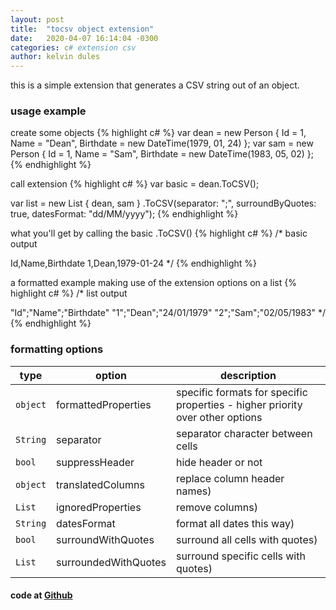 ```yaml
---
layout: post
title:  "tocsv object extension"
date:   2020-04-07 16:14:04 -0300
categories: c# extension csv
author: kelvin dules
---
```


this is a simple extension that generates a CSV string out of an object.

### usage example

create some objects
{% highlight c# %}
var dean = new Person 
{ 
    Id = 1, 
    Name = "Dean", 
    Birthdate = new DateTime(1979, 01, 24) 
};
var sam = new Person 
{ 
    Id = 1, 
    Name = "Sam", 
    Birthdate = new DateTime(1983, 05, 02) 
};
{% endhighlight %}

call extension
{% highlight c# %}
var basic = dean.ToCSV();

var list = new List<Person> { dean, sam }
  .ToCSV(separator: ";", surroundByQuotes: true, datesFormat: "dd/MM/yyyy");
{% endhighlight %}

what you'll get by calling the basic .ToCSV()
{% highlight c# %}
/*
  basic output

  Id,Name,Birthdate
  1,Dean,1979-01-24
*/
{% endhighlight %}

a formatted example making use of the extension options on a list
{% highlight c# %}
/*
  list output
  
  "Id";"Name";"Birthdate"
  "1";"Dean";"24/01/1979"
  "2";"Sam";"02/05/1983"
*/
{% endhighlight %}

### formatting options
type      | option               | description                                                                 
--------- | -------------------- | -----------------------------------------------------------------------------
`object`  | formattedProperties  | specific formats for specific properties - higher priority over other options
`String`  | separator            | separator character between cells
`bool`    | suppressHeader       | hide header or not
`object`  | translatedColumns    | replace column header names)
`List`    | ignoredProperties    | remove columns)
`String`  | datesFormat          | format all dates this way)
`bool`    | surroundWithQuotes   | surround all cells with quotes)
`List`    | surroundedWithQuotes | surround specific cells with quotes)

#### code at [Github](https://github.com/kelvindules/tocsv.git)
